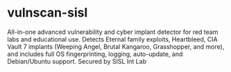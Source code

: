 # vulnscan-sisl
All-in-one advanced vulnerability and cyber implant detector for red team labs and educational use. Detects Eternal family exploits, Heartbleed, CIA Vault 7 implants (Weeping Angel, Brutal Kangaroo, Grasshopper, and more), and includes full OS fingerprinting, logging, auto-update, and Debian/Ubuntu support. Secured by SISL Int Lab
